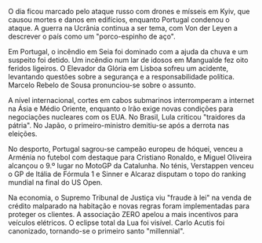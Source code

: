 O dia ficou marcado pelo ataque russo com drones e mísseis em Kyiv, que causou mortes e danos em edifícios, enquanto Portugal condenou o ataque. A guerra na Ucrânia continua a ser tema, com Von der Leyen a descrever o país como um "porco-espinho de aço".

Em Portugal, o incêndio em Seia foi dominado com a ajuda da chuva e um suspeito foi detido. Um incêndio num lar de idosos em Mangualde fez oito feridos ligeiros. O Elevador da Glória em Lisboa sofreu um acidente, levantando questões sobre a segurança e a responsabilidade política. Marcelo Rebelo de Sousa pronunciou-se sobre o assunto.

A nível internacional, cortes em cabos submarinos interromperam a internet na Ásia e Médio Oriente, enquanto o Irão exige novas condições para negociações nucleares com os EUA. No Brasil, Lula criticou "traidores da pátria". No Japão, o primeiro-ministro demitiu-se após a derrota nas eleições.

No desporto, Portugal sagrou-se campeão europeu de hóquei, venceu a Arménia no futebol com destaque para Cristiano Ronaldo, e Miguel Oliveira alcançou o 9.º lugar no MotoGP da Catalunha. No ténis, Verstappen venceu o GP de Itália de Fórmula 1 e Sinner e Alcaraz disputam o topo do ranking mundial na final do US Open.

Na economia, o Supremo Tribunal de Justiça viu "fraude à lei" na venda de crédito malparado na habitação e novas regras foram implementadas para proteger os clientes. A associação ZERO apelou a mais incentivos para veículos elétricos. O eclipse total da Lua foi visível. Carlo Acutis foi canonizado, tornando-se o primeiro santo "millennial".